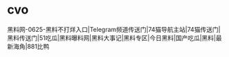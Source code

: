 # cvo
黑料网-0625-黑料不打烊入口|Telegram频道传送门|74猫导航主站|74猫传送门|黑料传送门|51吃瓜|黑料曝料网|黑料大事记|黑料专区|今日黑料|国产吃瓜|黑料|最新海角|881比鸭
